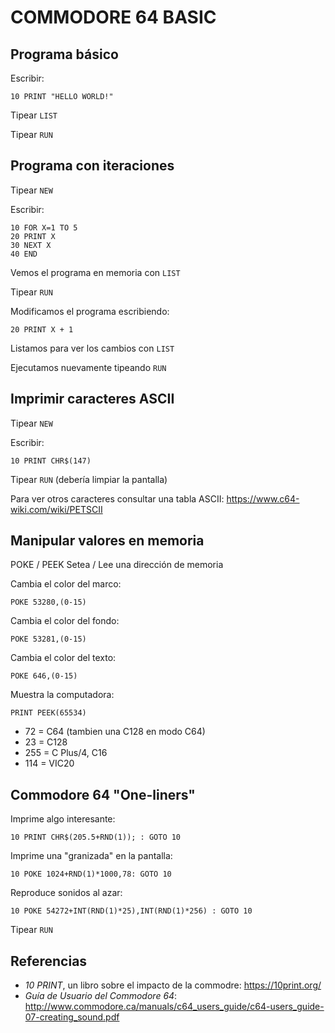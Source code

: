 COMMODORE 64 BASIC
==================

Programa básico
---------------

Escribir:

```basic
10 PRINT "HELLO WORLD!"
```

Tipear `LIST`

Tipear `RUN`

Programa con iteraciones
------------------------

Tipear `NEW`

Escribir:
```basic
10 FOR X=1 TO 5
20 PRINT X
30 NEXT X
40 END
```

Vemos el programa en memoria con `LIST`

Tipear `RUN`

Modificamos el programa escribiendo:
```basic
20 PRINT X + 1
```

Listamos para ver los cambios con `LIST`

Ejecutamos nuevamente tipeando `RUN`


Imprimir caracteres ASCII
-------------------------

Tipear `NEW`

Escribir:
```basic
10 PRINT CHR$(147)
```

Tipear `RUN` (debería limpiar la pantalla)

Para ver otros caracteres consultar una tabla ASCII: https://www.c64-wiki.com/wiki/PETSCII  

Manipular valores en memoria
----------------------------

POKE / PEEK  Setea / Lee una dirección de memoria

Cambia el color del marco:
```basic
POKE 53280,(0-15)
```

Cambia el color del fondo:
```basic
POKE 53281,(0-15)
```

Cambia el color del texto:
```basic
POKE 646,(0-15)
```

Muestra la computadora:
```basic
PRINT PEEK(65534)
```

- 72 = C64 (tambien una C128 en modo C64)
- 23 = C128
- 255 = C Plus/4, C16
- 114 = VIC20

Commodore 64 "One-liners"
-------------------------

Imprime algo interesante:
```basic
10 PRINT CHR$(205.5+RND(1)); : GOTO 10
```

Imprime una "granizada" en la pantalla:
```basic
10 POKE 1024+RND(1)*1000,78: GOTO 10
```

Reproduce sonidos al azar:
```basic
10 POKE 54272+INT(RND(1)*25),INT(RND(1)*256) : GOTO 10
```

Tipear `RUN`

Referencias
-----------

- *10 PRINT*, un libro sobre el impacto de la commodre: https://10print.org/
- *Guía de Usuario del Commodore 64*: http://www.commodore.ca/manuals/c64_users_guide/c64-users_guide-07-creating_sound.pdf
